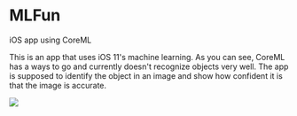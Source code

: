 # MLFun
iOS app using CoreML

This is an app that uses iOS 11's machine learning. As you can see, CoreML has a ways to go and currently doesn't recognize objects very well. The app is supposed to identify the object in an image and show how confident it is that the image is accurate.

![](MLFun/MLFun/Assets.xcassets/CoreMLgif.imageset/CoreMLgif.gif)

